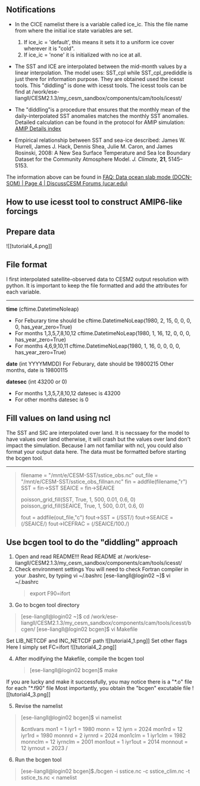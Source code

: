 Notifications
---
- In the CICE namelist there is a variable called ice_ic. This the file name from where the initial ice state variables are set. 
	1. If ice_ic = 'default', this means it sets it to a uniform ice cover wherever it is "cold". 
	2. If ice_ic = 'none' it is initialized with no ice at all. 

- The SST and ICE are interpolated between the mid-month values by a linear interpolation. The model uses: SST_cpl while SST_cpl_prediddle is just there for information purpose. They are obtained used the icesst tools. This "diddling" is done with icesst tools. The icesst tools can be find at /work/ese-liangll/CESM2.1.3/my_cesm_sandbox/components/cam/tools/icesst/
  
- The "diddling"is a procedure that ensures that the monthly mean of the daily-interpolated SST anomalies matches the monthly SST anomalies. Detailed calculation can be found in the protocol for AMIP simulation: [AMIP Details index](https://pcmdi.llnl.gov/mips/amip/details/index.html)

- Empirical relationship between SST and sea-ice described: James W. Hurrell, James J. Hack, Dennis Shea, Julie M. Caron, and James Rosinski, 2008: A New Sea Surface Temperature and Sea Ice Boundary Dataset for the Community Atmosphere Model. _J. Climate_, **21**, 5145–5153.

The information above can be found in [FAQ: Data ocean slab mode (DOCN-SOM) | Page 4 | DiscussCESM Forums (ucar.edu)](https://bb.cgd.ucar.edu/cesm/threads/faq-data-ocean-slab-mode-docn-som.2017/page-4)

How to use icesst tool to construct AMIP6-like forcings
----
## Prepare data
![[tutorial4_4.png]]
## File format
I first interpolated satellite-observed data to CESM2 output resolution with python. It is important to keep the file formatted and add the attributes for each variable.

-----------

**time** (cftime.DatetimeNoleap)
- For Feburary time should be 
	cftime.DatetimeNoLeap(1980, 2, 15, 0, 0, 0, 0, has_year_zero=True)
- For months 1,3,5,7,8,10,12
	cftime.DatetimeNoLeap(1980, 1, 16, 12, 0, 0, 0, has_year_zero=True)
- For months 4,6,9,10,11
	cftime.DatetimeNoLeap(1980, 1, 16, 0, 0, 0, 0, has_year_zero=True)

**date** (int YYYYMMDD)
For Feburary, date should be 19800215
Other months, date is 19800115

**datesec** (int 43200 or 0)
- For months 1,3,5,7,8,10,12
	datesec is 43200
- For other months
	datesec is 0

## Fill values on land using ncl
The SST and SIC are interpolated over land. It is necssaey for the model to have values over land otherwise, it will crash but the values over land don't impact the simulation. Because I am not familiar with ncl, you could also format your output data here. The data must be formatted before starting the bcgen tool.

---------------------------------------------

>filename = "/mnt/e/CESM-SST/sstice_obs.nc"
>out_file = "/mnt/e/CESM-SST/sstice_obs_fillnan.nc"
>fin = addfile(filename,"r")
>SST = fin->SST
>SEAICE = fin->SEAICE
>
>poisson_grid_fill(SST, True, 1, 500, 0.01, 0.6, 0)
>poisson_grid_fill(SEAICE, True, 1, 500, 0.01, 0.6, 0)
>
>fout = addfile(out_file,"c")
>fout->SST = (/SST/)
>fout->SEAICE = (/SEAICE/)
>fout->ICEFRAC = (/SEAICE/100./)

## Use bcgen tool to do the "diddling" approach

1. Open and read README!!!
	Read README at /work/ese-liangll/CESM2.1.3/my_cesm_sandbox/components/cam/tools/icesst/
2. Check environment settings
	You will need to check Fortran compiler in your .bashrc, by typing vi ~/.bashrc
	\[ese-liangll@login02 ~]$ vi ~/.bashrc 
	> export F90=ifort
3. Go to bcgen tool directory 
>	\[ese-liangll@login02 ~]$ cd /work/ese-liangll/CESM2.1.3/my_cesm_sandbox/components/cam/tools/icesst/bcgen/
>	\[ese-liangll@login02 bcgen]$ vi Makefile

Set LIB_NETCDF and INC_NETCDF path 
![[tutorial4_1.png]]
Set other flags
Here I simply set FC=ifort
![[tutorial4_2.png]]

4. After modifying the Makefile, compile the bcgen tool
	>\[ese-liangll@login02 bcgen]$ make

If you are lucky and make it successfully, you may notice there is a "\*.o" file for each "\*.f90" file
Most importantly, you obtain the "bcgen" excutable file
![[tutorial4_3.png]]

5. Revise the namelist
>	\[ese-liangll@login02 bcgen]$ vi namelist
>
> &cntlvars
 mon1 = 1
 iyr1 = 1980
 monn = 12
 iyrn = 2024
 mon1rd = 12
 iyr1rd = 1980
 monnrd = 2
 iyrnrd = 2024
 mon1clm = 1
 iyr1clm = 1982
 monnclm = 12
 iyrnclm = 2001
 mon1out = 1
 iyr1out = 2014
 monnout = 12
 iyrnout = 2023
 /
 
6. Run the bcgen tool
>	\[ese-liangll@login02 bcgen]$./bcgen -i sstice.nc -c sstice_clim.nc -t sstice_ts.nc < namelist